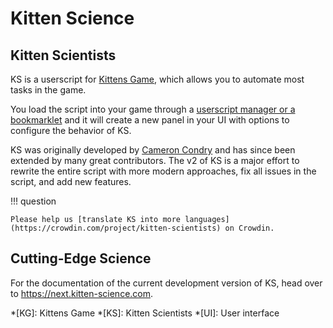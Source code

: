 # Kitten Science

## Kitten Scientists

KS is a userscript for [Kittens Game](https://kittensgame.com/web/), which allows you to automate most tasks in the game.

You load the script into your game through a [userscript manager or a bookmarklet](https://kitten-science.com/installation/) and it will create a new panel in your UI with options to configure the behavior of KS.

KS was originally developed by [Cameron Condry](https://github.com/cameroncondry) and has since been extended by many great contributors. The v2 of KS is a major effort to rewrite the entire script with more modern approaches, fix all issues in the script, and add new features.

!!! question

    Please help us [translate KS into more languages](https://crowdin.com/project/kitten-scientists) on Crowdin.

## Cutting-Edge Science

For the documentation of the current development version of KS, head over to <https://next.kitten-science.com>.

<!-- prettier-ignore-start -->
*[KG]: Kittens Game
*[KS]: Kitten Scientists
*[UI]: User interface
<!-- prettier-ignore-end -->

